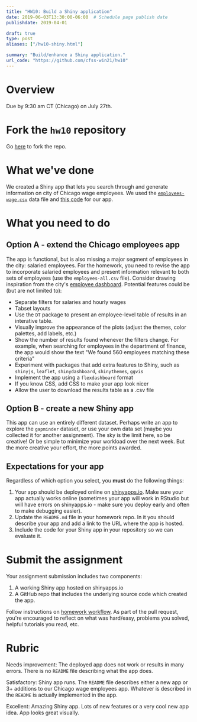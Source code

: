 ```yaml
---
title: "HW10: Build a Shiny application"
date: 2019-06-03T13:30:00-06:00  # Schedule page publish date
publishdate: 2019-04-01

draft: true
type: post
aliases: ["/hw10-shiny.html"]

summary: "Build/enhance a Shiny application."
url_code: "https://github.com/cfss-win21/hw10"
---
```




# Overview

Due by 9:30 am CT (Chicago) on July 27th.

# Fork the `hw10` repository

Go [here](https://github.com/cfss-win21/hw10) to fork the repo.

# What we've done

We created a Shiny app that lets you search through and generate information on city of Chicago wage employees. We used the [`employees-wage.csv`](https://github.com/uc-cfss/shiny-demo) data file and [this code](/notes/shiny/#final-shiny-app-code) for our app.

# What you need to do

## Option A - extend the Chicago employees app

The app is functional, but is also missing a major segment of employees in the city: salaried employees. For the homework, you need to revise the app to incorporate salaried employees and present information relevant to both sets of employees (use the `employees-all.csv` file). Consider drawing inspiration from the city's [employee dashboard](https://data.cityofchicago.org/Administration-Finance/Current-Employee-Names-Salaries-and-Position-Title/aned-ke5c). Potential features could be (but are not limited to):

* Separate filters for salaries and hourly wages
* Tabset layouts
* Use the `DT` package to present an employee-level table of results in an interative table.
* Visually improve the appearance of the plots (adjust the themes, color palettes, add labels, etc.)
* Show the number of results found whenever the filters change. For example, when searching for employees in the department of finance, the app would show the text "We found 560 employees matching these criteria"
* Experiment with packages that add extra features to Shiny, such as `shinyjs`, `leaflet`, `shinydashboard`, `shinythemes`, `ggvis`
* Implement the app using a `flexdashboard` format
* If you know CSS, add CSS to make your app look nicer
* Allow the user to download the results table as a .csv file

## Option B - create a new Shiny app

This app can use an entirely different dataset. Perhaps write an app to explore the `gapminder` dataset, or use your own data set (maybe you collected it for another assignment). The sky is the limit here, so be creative! Or be simple to minimize your workload over the next week. But the more creative your effort, the more points awarded.

## Expectations for your app

Regardless of which option you select, you **must** do the following things:

1. Your app should be deployed online on [shinyapps.io](http://www.shinyapps.io). Make sure your app actually works online (sometimes your app will work in RStudio but will have errors on shinyapps.io - make sure you deploy early and often to make debugging easier).
1. Update the `README.md` file in your homework repo. In it you should describe your app and add a link to the URL where the app is hosted.
1. Include the code for your Shiny app in your repository so we can evaluate it.

# Submit the assignment

Your assignment submission includes two components:

1. A working Shiny app hosted on shinyapps.io
1. A GitHub repo that includes the underlying source code which created the app.

Follow instructions on [homework workflow](/faq/homework-guidelines/#homework-workflow). As part of the pull request, you're encouraged to reflect on what was hard/easy, problems you solved, helpful tutorials you read, etc.

# Rubric

Needs improvement: The deployed app does not work or results in many errors. There is no `README` file describing what the app does.

Satisfactory: Shiny app runs. The `README` file describes either a new app or 3+ additions to our Chicago wage employees app. Whatever is described in the `README` is actually implemented in the app.

Excellent: Amazing Shiny app. Lots of new features or a very cool new app idea. App looks great visually.

